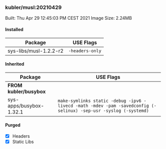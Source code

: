 ### kubler/musl:20210429

Built: Thu Apr 29 12:45:03 PM CEST 2021
Image Size: 2.24MB

#### Installed
Package | USE Flags
--------|----------
sys-libs/musl-1.2.2-r2 | `-headers-only`
#### Inherited
Package | USE Flags
--------|----------
**FROM kubler/busybox** |
sys-apps/busybox-1.32.1 | `make-symlinks static -debug -ipv6 -livecd -math -mdev -pam -savedconfig (-selinux) -sep-usr -syslog (-systemd)`

#### Purged
- [x] Headers
- [x] Static Libs
